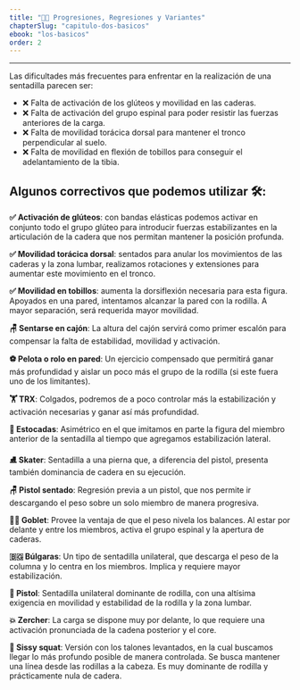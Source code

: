 ```yaml
---
title: "💪🏽 Progresiones, Regresiones y Variantes"
chapterSlug: "capitulo-dos-basicos"
ebook: "los-basicos"
order: 2
---
```


---

Las dificultades más frecuentes para enfrentar en la realización de una sentadilla parecen ser:

- ❌ Falta de activación de los glúteos y movilidad en las caderas.
- ❌ Falta de activación del grupo espinal para poder resistir las fuerzas anteriores de la carga.
- ❌ Falta de movilidad torácica dorsal para mantener el tronco perpendicular al suelo.
- ❌ Falta de movilidad en flexión de tobillos para conseguir el adelantamiento de la tibia.

## Algunos correctivos que podemos utilizar 🛠️:

**✅ Activación de glúteos**: con bandas elásticas podemos activar en conjunto todo el grupo glúteo para introducir fuerzas estabilizantes en la articulación de la cadera que nos permitan mantener la posición profunda.

**✅ Movilidad torácica dorsal**: sentados para anular los movimientos de las caderas y la zona lumbar, realizamos rotaciones y extensiones para aumentar este movimiento en el tronco.

**✅ Movilidad en tobillos**: aumenta la dorsiflexión necesaria para esta figura. Apoyados en una pared, intentamos alcanzar la pared con la rodilla. A mayor separación, será requerida mayor movilidad.

**🪑 Sentarse en cajón**: La altura del cajón servirá como primer escalón para compensar la falta de estabilidad, movilidad y activación.

**⚽ Pelota o rolo en pared**: Un ejercicio compensado que permitirá ganar más profundidad y aislar un poco más el grupo de la rodilla (si este fuera uno de los limitantes).

**🏋️ TRX**: Colgados, podremos de a poco controlar más la estabilización y activación necesarias y ganar así más profundidad.

**🚶 Estocadas**: Asimétrico en el que imitamos en parte la figura del miembro anterior de la sentadilla al tiempo que agregamos estabilización lateral.

**⛸️ Skater**: Sentadilla a una pierna que, a diferencia del pistol, presenta también dominancia de cadera en su ejecución.

**🪑 Pistol sentado**: Regresión previa a un pistol, que nos permite ir descargando el peso sobre un solo miembro de manera progresiva.

**🏋️‍♂️ Goblet**: Provee la ventaja de que el peso nivela los balances. Al estar por delante y entre los miembros, activa el grupo espinal y la apertura de caderas.

**🇧🇬 Búlgaras**: Un tipo de sentadilla unilateral, que descarga el peso de la columna y lo centra en los miembros. Implica y requiere mayor estabilización.

**🔫 Pistol**: Sentadilla unilateral dominante de rodilla, con una altísima exigencia en movilidad y estabilidad de la rodilla y la zona lumbar.

**💥 Zercher**: La carga se dispone muy por delante, lo que requiere una activación pronunciada de la cadena posterior y el core.

**🦵 Sissy squat**: Versión con los talones levantados, en la cual buscamos llegar lo más profundo posible de manera controlada. Se busca mantener una línea desde las rodillas a la cabeza. Es muy dominante de rodilla y prácticamente nula de cadera.
